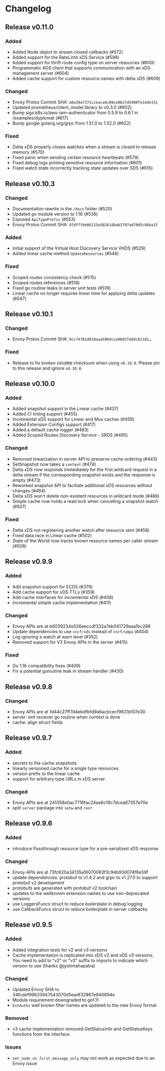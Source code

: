 # Changelog

## Release v0.11.0

### Added

- Added Node object to stream closed callbacks (#572)
- Added support for the RateLimit xDS Service (#598)
- Added support for thrift route config type on server resources (#600)
- Programmatic ADS client that supports communication with an xDS management server (#604)
- Added cache support for custom resource names with delta xDS (#609)

### Changed

- Envoy Protos Commit SHA: `a8a39af371cceaca4c08ce8637d5980fe14de151`
- Updated prometheus/client_model library to v0.3.0 (#602)
- Bump sigs.k8s.io/aws-iam-authenticator from 0.5.9 to 0.6.1 in /examples/dyplomat (#617)
- Bump google.golang.org/grpc from 1.51.0 to 1.52.0 (#622)

### Fixed

- Delta xDS properly closes watches when a stream is closed to release memory (#570)
- Fixed panic when sending certain resource heartbeats (#579)
- Fixed debug logs printing sensitive resource information (#601)
- Fixed watch state incorrectly tracking state updates over SDS (#615)

## Release v0.10.3

### Changed

- Documentation rewrite in the `/docs` folder (#520)
- Updated go module version to 1.16 (#536)
- Exposed `ApiTypePrefix` (#553)
- Envoy Protos Commit SHA: `97dfffde06115e58261dbab3707ad70d5c86ba1f`

### Added

- Initial support of the Virtual Host Discovery Service VHDS (#529)
- Added linear cache method `UpdateResources` (#546)

### Fixed

- Scoped routes consistency check (#515)
- Scoped routes references (#518)
- Fixed go routine leaks in server unit tests (#519)
- Linear cache no longer requires linear time for applying delta updates (#547)

## Release v0.10.1

### Changed

- Envoy Protos Commit SHA: `9cc74781d818aaa58b9cca9602fe8dc62181…`
### Fixed

- Release to fix broken `GOSUMDB` checksum when using `v0.10.0`. Please pin to this release and ignore `v0.10.0`.


## Release v0.10.0

### Added

- Added snapshot support in the Linear cache (#437)
- Added CI linting support (#455)
- Incremental xDS support for Linear and Mux caches (#459)
- Added Extension Configs support (#417)
- Added a default cache logger (#483)
- Added Scoped Routes Discovery Service - SRDS (#495)

### Changed

- Removed linearization in server API to preserve cache ordering (#443)
- SetSnapshot now takes a `context` (#474)
- Delta xDS now responds immediately for the first wildcard request in a delta stream if the corresponding snapshot exists and the response is empty (#473)
- Reworked snapshot API to faciliate additional xDS resources without changes (#484)
- Delta xDS won't delete non-existent resources in wildcard mode (#488)
- Simple cache now holds a read lock when cancelling a snapshot watch (#507)

### Fixed

- Delta xDS not registering another watch after resource sent (#458)
- Fixed data race in Linear cache (#502)
- State of the World now tracks known resource names per caller stream (#508)


## Release v0.9.9

### Added

- Add snapshot support for ECDS (#379)
- Add cache support for xDS TTLs (#359)
- Add cache interfaces for incremental xDS (#408)
- Incremental simple cache implementation (#411)

### Changed

- Envoy APIs are at b6039234e526eeccdf332a7eb041729aaa1bc286
- Update dependencies to use `cncf/xds` instead of `cncf/udpa` (#404)
- Log ignoring a watch at warn level (#352)
- Removed support for V2 Envoy APIs in the server (#415)

### Fixed

- Go 1.16 compatibility fixes (#409)
- Fix a potential goroutine leak in stream handler (#430)

## Release v0.9.8

### Changed

- Envoy APIs are at 1d44c27ff7d4ebdfbfd9a6acbcecf9631b107e30
- server: exit receiver go routine when context is done
- cache: align struct fields

## Release v0.9.7

### Added

- secrets to the cache snapshots
- linearly versioned cache for a single type resources
- version prefix to the linear cache
- support for arbitrary type URLs in xDS server

### Changed

- Envoy APIs are at 241358e0ac7716fac24ae6c19c7dcea67357e70e
- split `server` package into `sotw` and `rest`

## Release v0.9.6

### Added

- introduce Passthrough resource type for a pre-serialized xDS response

### Changed

- Envoy APIs are at 73fc620a34135a16070083f3c94b93d074f6e59f
- update dependencies: protobuf to v1.4.2 and grpc to v1.27.0 to support protobuf v2 development
- protobufs are generated with protobuf v2 toolchain
- updates to the wellknown extension names to use non-deprecated versions
- use LoggersFuncs struct to reduce boilerplate in debug logging
- use CallbackFuncs struct to reduce boilerplate in server callbacks

## Release v0.9.5

### Added

- Added integration tests for v2 and v3 versions
- Cache implementation is replicated into xDS v2 and xDS v3 versions. You need to add to "v2" or "v3" suffix to imports to indicate which version to use (thanks @jyotimahapatra)

### Changed

- Updated Envoy SHA to 34fcdef99633947543070d5eadf32867e940694e
- Module requirement downgraded to go1.11
- `ExtAuthz` well known filter names are updated to the new Envoy format

### Removed

- v3 cache implementation removed GetStatusInfo and GetStatusKeys functions from the interface

### Issues

- `set_node_on_first_message_only` may not work as expected due to an Envoy issue
